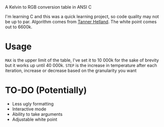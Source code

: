 A Kelvin to RGB conversion table in ANSI C

I'm learning C and this was a quick learning project, so code quality may not be up to par.
Algorithm comes from [Tanner Helland](https://tannerhelland.com/2012/09/18/convert-temperature-rgb-algorithm-code.html).
The white point comes out to 6600k.

# Usage

`MAX` is the upper limit of the table, I've set it to 10 000k for the sake of brevity but it works up until 40 000k.
`STEP` is the increase in temperature after each iteration, increase or decrease based on the granularity you want

# TO-DO (Potentially)

* Less ugly formatting
* Interactive mode
* Ability to take arguments
* Adjustable white point
